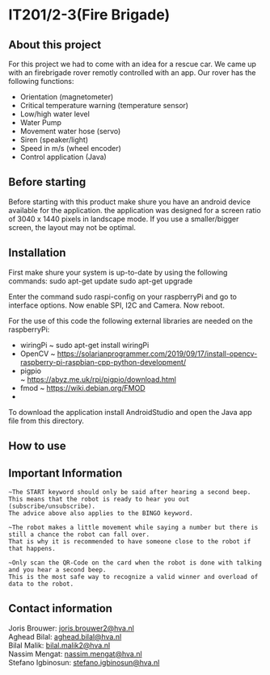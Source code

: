 # IT201/2-3(Fire Brigade)

## About this project
For this project we had to come with an idea for a rescue car.
We came up with an firebrigade rover remotly controlled with an app.
Our rover has the following functions:
- Orientation (magnetometer)
- Critical temperature warning (temperature sensor)
- Low/high water level
- Water Pump
- Movement water hose (servo)
- Siren (speaker/light)
- Speed in m/s (wheel encoder)
- Control application (Java)



## Before starting
Before starting with this product make shure you have an android device available for the application. the application was designed for a screen ratio of 3040 x 1440 pixels in landscape mode. If you use a smaller/bigger screen, the layout may not be optimal.

## Installation

First make shure your system is up-to-date by using the following commands:
sudo apt-get update
sudo apt-get upgrade

Enter the command sudo raspi-config on your raspberryPi and go to interface options. Now enable SPI, I2C and Camera. Now reboot.

For the use of this code the following external libraries are needed on the raspberryPi:
- wiringPi
    ~ sudo apt-get install wiringPi
- OpenCV
    ~ https://solarianprogrammer.com/2019/09/17/install-opencv-raspberry-pi-raspbian-cpp-python-development/
- pigpio    
    ~ https://abyz.me.uk/rpi/pigpio/download.html
- fmod
    ~ https://wiki.debian.org/FMOD
-     


To download the application install AndroidStudio and open the Java app file from this directory. 

## How to use


## Important Information

    ~The START keyword should only be said after hearing a second beep. 
    This means that the robot is ready to hear you out (subscribe/unsubscribe).
    The advice above also applies to the BINGO keyword.

    ~The robot makes a little movement while saying a number but there is still a chance the robot can fall over.
    That is why it is recommended to have someone close to the robot if that happens.

    ~Only scan the QR-Code on the card when the robot is done with talking and you hear a second beep.
    This is the most safe way to recognize a valid winner and overload of data to the robot. 

## Contact information
Joris Brouwer: joris.brouwer2@hva.nl<br>
Aghead Bilal: aghead.bilal@hva.nl<br>
Bilal Malik: bilal.malik2@hva.nl<br>
Nassim Mengat: nassim.mengat@hva.nl<br>
Stefano Igbinosun: stefano.igbinosun@hva.nl
